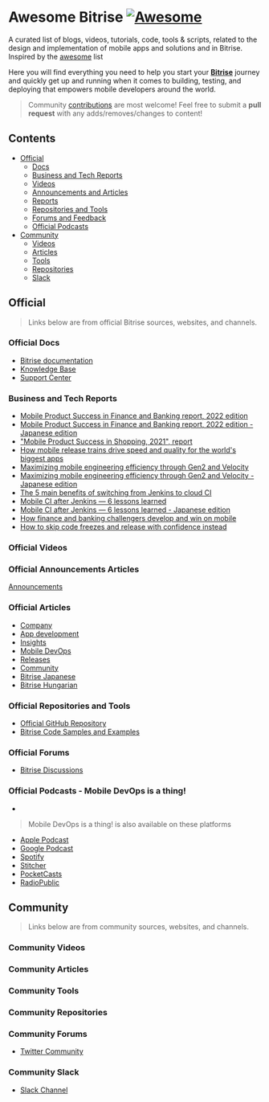 # Awesome Bitrise [![Awesome](https://cdn.rawgit.com/sindresorhus/awesome/d7305f38d29fed78fa85652e3a63e154dd8e8829/media/badge.svg)](https://github.com/sindresorhus/awesome)
A curated list of blogs, videos, tutorials, code, tools &amp; scripts, related to the design and implementation of mobile apps and solutions and in Bitrise.
Inspired by the [awesome](https://github.com/sindresorhus/awesome) list


Here you will find everything you need to help you start your **[Bitrise](https://www.bitrise.io/)** journey and quickly get up and running when it comes to building, testing, and deploying that empowers mobile developers around the world.

> Community [contributions](contributing.md) are most welcome! Feel free to submit a **pull request** with any adds/removes/changes to content!


## Contents

- [Official](#Official)
  - [Docs](#Official-Docs)
  - [Business and Tech Reports](#Business-and-Tech-Reports)
  - [Videos](#Official-Videos)
  - [Announcements and Articles](#Official-Announcements-and-Articles)
  - [Reports](#Official-Reports)
  - [Repositories and Tools](#Official-Repositories-and-Tools)
  - [Forums and Feedback](#Official-Forums-and-Feedback)
  - [Official Podcasts](#Official-Podcasts)
- [Community](#Community)
  - [Videos](#Community-Videos)
  - [Articles](#Community-Articles)
  - [Tools](#Community-Tools)
  - [Repositories](#Community-Repositories)
  - [Slack](#Community-Slack)


## Official

> Links below are from official Bitrise sources, websites, and channels.

### Official Docs
- [Bitrise documentation](https://devcenter.bitrise.io/)
- [Knowledge Base](https://support.bitrise.io/hc/en-us/categories/360000108597-Knowledge-Data-Base-)
- [Support Center](https://support.bitrise.io/hc/en-us)

### Business and Tech Reports
- [Mobile Product Success in Finance and Banking report, 2022 edition](https://www.bitrise.io/downloads/mobile-product-success-in-finance-report-2022)
- [Mobile Product Success in Finance and Banking report, 2022 edition - Japanese edition](https://www.bitrise.io/downloads/japan-mobile-product-success-in-finance-report-2022)
- ["Mobile Product Success in Shopping, 2021",  report](https://go.bitrise.io/downloads/state-of-mobile-shopping-apps-2021)
- [How mobile release trains drive speed and quality for the world's biggest apps](https://www.bitrise.io/downloads/release-train)
- [Maximizing mobile engineering efficiency through Gen2 and Velocity](https://www.bitrise.io/downloads/mobile-engineering-efficiency-gen2-report)
- [Maximizing mobile engineering efficiency through Gen2 and Velocity - Japanese edition](https://www.bitrise.io/downloads/gen2-report-japan)
- [The 5 main benefits of switching from Jenkins to cloud CI](https://www.bitrise.io/downloads/5-benefits-switching-from-jenkins?utm_source=website&utm_medium=whitepapers&utm_campaign=Jenkins2021)
- [Mobile CI after Jenkins — 6 lessons learned](https://www.bitrise.io/downloads/mobile-ci-after-jenkins)
- [Mobile CI after Jenkins — 6 lessons learned - Japanese edition](https://www.bitrise.io/downloads/mobile-ci-after-jenkins-6-lessons-jp?utm_source=website&utm_medium=whitepapers&utm_campaign=Jenkins2021)
- [How finance and banking challengers develop and win on mobile](https://www.bitrise.io/downloads/mobile-finance-and-banking-report-2020)
- [How to skip code freezes and release with confidence instead](https://www.bitrise.io/downloads/code-freezes-in-mobile-shopping)

### Official Videos


### Official Announcements Articles
[Announcements](https://support.bitrise.io/hc/en-us/sections/360005429678-Announcements)

### Official Articles
- [Company](https://blog.bitrise.io/categories/company)
- [App development](https://blog.bitrise.io/categories/app-development)
- [Insights](https://blog.bitrise.io/categories/insights)
- [Mobile DevOps](https://blog.bitrise.io/categories/mobile-devops)
- [Releases](https://blog.bitrise.io/categories/releases)
- [Community](https://blog.bitrise.io/categories/community)
- [Bitrise Japanese](https://blog.bitrise.io/language/japanese)
- [Bitrise Hungarian](https://blog.bitrise.io/language/magyar)

### Official Repositories and Tools
- [Official GitHub Repository](https://github.com/bitrise-io)
- [Bitrise Code Samples and Examples](https://github.com/bitrise-dev)

### Official Forums
- [Bitrise Discussions](https://discuss.bitrise.io/categories)

### Official Podcasts - Mobile DevOps is a thing!
- 

> Mobile DevOps is a thing! is also available on these platforms
- [Apple Podcast](https://podcasts.apple.com/us/podcast/mobile-devops-is-a-thing/id1506647132?uo=4)
- [Google Podcast](https://podcasts.google.com/feed/aHR0cHM6Ly9hbmNob3IuZm0vcy8xMjJiNGExNC9wb2RjYXN0L3Jzcw==)
- [Spotify](https://open.spotify.com/show/1T7xhZIYqANaXu1UOKrBg8)
- [Stitcher](https://www.stitcher.com/show/mobile-devops-is-a-thing)
- [PocketCasts](https://pca.st/2sirqyml)
- [RadioPublic](https://radiopublic.com/mobile-devops-is-a-thing-WxbLe7)

## Community

> Links below are from community sources, websites, and channels.

### Community Videos

### Community Articles

### Community Tools

### Community Repositories

### Community Forums
- [Twitter Community](https://twitter.com/i/communities/1506649813705797640)

### Community Slack
- [Slack Channel](https://chat.bitrise.io/)
